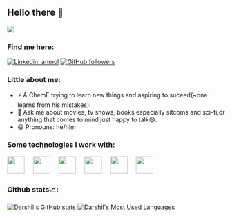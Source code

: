 ## Hello there 👋

![](https://visitor-badge.glitch.me/badge?page_id=darshil0911.darshil0911)

### Find me here:
[![Linkedin: anmol](https://img.shields.io/badge/-darshil-blue?style=flat-square&logo=Linkedin&logoColor=white&link=https://www.linkedin.com/in/darshil-shah-1953b117b/)](https://www.linkedin.com/in/darshil-shah-1953b117b/)
[![GitHub followers](https://img.shields.io/github/followers/darshil0911?label=Follow&style=social)](https://github.com/darshil0911/?tab=follow)

### Little about me:
- ⚡ A ChemE trying to learn new things and aspiring to suceed(~one learns from his mistakes)!
- 💬 Ask me about movies, tv shows, books especially sitcoms and sci-fi,or anything that comes to mind just happy to talk😄.
- 😄 Pronouns: he/him

### Some technologies I work with:

<img src="https://cdn.jsdelivr.net/gh/devicons/devicon@latest/icons/html5/html5-plain.svg" width="40px">&nbsp;&nbsp;&nbsp;&nbsp;
<img src="https://cdn.jsdelivr.net/gh/devicons/devicon@latest/icons/css3/css3-plain.svg" width="40px">&nbsp;&nbsp;&nbsp;&nbsp;
<img src="https://cdn.jsdelivr.net/gh/devicons/devicon@latest/icons/javascript/javascript-original.svg" width="40px">&nbsp;&nbsp;&nbsp;&nbsp;
<img src="https://cdn.jsdelivr.net/gh/devicons/devicon@latest/icons/python/python-original.svg" width="40px">&nbsp;&nbsp;&nbsp;&nbsp;
<img src="https://cdn.jsdelivr.net/gh/devicons/devicon@latest/icons/matlab/matlab-original.svg" width="40px">&nbsp;&nbsp;&nbsp;&nbsp;
<img src="https://cdn.jsdelivr.net/gh/devicons/devicon@latest/icons/mysql/mysql-original.svg" width="40px">&nbsp;&nbsp;&nbsp;&nbsp;


### Github stats📈:
[![Darshil's GitHub stats](https://github-readme-stats.vercel.app/api?username=darshil0911&count_private=true&show_icons=true&title_color=58a6ff&text_color=c9d1d9&hide_border=true&icon_color=da3633&bg_color=0d1117)](https://github.com/mushahidq)
[![Darshil's Most Used Languages](https://github-readme-stats-ten-lyart.vercel.app/api/top-langs/?username=darshil0911&langs_count=10&hide=Jupyter%20Notebook&layout=compact&count_private=true&show_icons=true&title_color=58a6ff&text_color=c9d1d9&hide_border=true&icon_color=da3633&bg_color=0d1117)](https://github.com/mushahidq)
